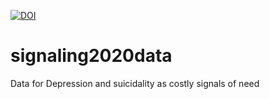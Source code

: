 [![DOI](https://zenodo.org/badge/336410123.svg)](https://zenodo.org/badge/latestdoi/336410123)

# signaling2020data
Data for Depression and suicidality as costly signals of need
